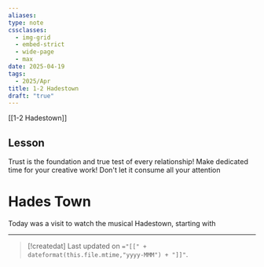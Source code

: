 ```yaml
---
aliases: 
type: note
cssclasses:
  - img-grid
  - embed-strict
  - wide-page
  - max
date: 2025-04-19
tags:
  - 2025/Apr
title: 1-2 Hadestown
draft: "true"
---
```

[[1-2 Hadestown]]

## Lesson
Trust is the foundation and true test of every relationship!
Make dedicated time for your creative work!  Don't let it consume all your attention


# Hades Town
Today was a visit to watch the musical Hadestown, starting with 







---
> [!createdat] Last updated on `="[[" + dateformat(this.file.mtime,"yyyy-MMM") + "]]"`.